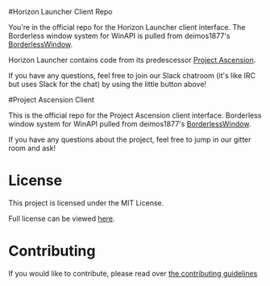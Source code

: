 #Horizon Launcher Client Repo 

<script async defer src="https://horizonlauncher-slack.herokuapp.com/slackin.js"></script>

You're in the official repo for the Horizon Launcher client interface. The Borderless window system for WinAPI is pulled from deimos1877's [BorderlessWindow](http://github.com/deimos1877/BorderlessWindow).

Horizon Launcher contains code from its predescessor [Project Ascension](https://github.com/Proj-Ascension).

If you have any questions, feel free to join our Slack chatroom (it's like IRC but uses Slack for the chat) by using the little button above!

#Project Ascension Client

This is the official repo for the Project Ascension client interface. Borderless window system for WinAPI pulled from deimos1877's [BorderlessWindow](http://github.com/deimos1877/BorderlessWindow).

If you have any questions about the project, feel free to jump in our gitter room and ask!

# License
This project is licensed under the MIT License.

Full license can be viewed [here](LICENSE).

# Contributing
If you would like to contribute, please read over [the contributing guidelines](CONTRIBUTING.md)
